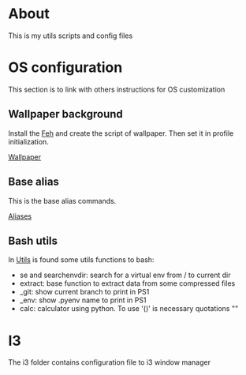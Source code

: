 # About

This is my utils scripts and config files

# OS configuration

This section is to link with others instructions for OS customization

## Wallpaper background

Install the [Feh](https://wiki.archlinux.org/index.php/feh) and create the
script of wallpaper. Then set it in profile initialization.

[Wallpaper](i3/wallpaper.sh)

## Base alias

This is the base alias commands.

[Aliases](.bash_alias.sh)

## Bash utils

In [Utils](.bash_utils) is found some utils functions to bash:

* se and searchenvdir: search for a virtual env from / to current dir
* extract: base function to extract data from some compressed files
* _git: show current branch to print in PS1
* _env: show .pyenv name to print in PS1
* calc: calculator using python. To use '()' is necessary quotations ""

# I3

The i3 folder contains configuration file to i3 window manager
